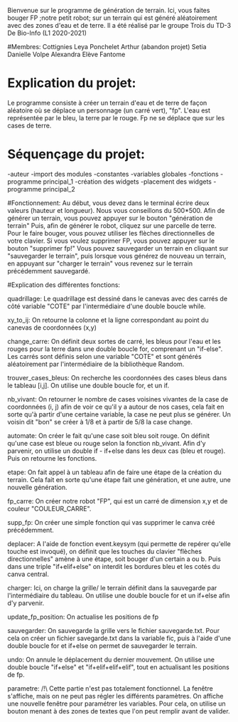 Bienvenue sur le programme de génération de terrain. 
Ici, vous faites bouger FP ;notre petit robot; sur un terrain qui est généré aléatoirement avec des zones d'eau et de terre.
Il a été réalisé par le groupe Trois du TD-3 De Bio-Info (L1 2020-2021)


#Membres:
Cottignies Leya 
Ponchelet Arthur (abandon projet)
Setia Danielle
Volpe Alexandra
Elève Fantome

# Explication du projet:
Le programme consiste à créer un terrain d'eau et de terre de façon aléatoire où se déplace un personnage (un carré vert), "fp".
L'eau est représentée par le bleu, la terre par le rouge.
Fp ne se déplace que sur les cases de terre.

# Séquençage du projet:
-auteur
-import des modules
-constantes
-variables globales
-fonctions
-programme principal_1
-création des widgets
-placement des widgets
-programme principal_2

#Fonctionnement:
Au début, vous devez dans le terminal écrire deux valeurs (hauteur et longueur). Nous vous conseillons du 500*500.
Afin de générer un terrain, vous pouvez appuyer sur le bouton "génération de terrain"
Puis, afin de générer le robot, cliquez sur une parcelle de terre.
Pour le faire bouger, vous pouvez utiliser les flèches directionnelles de votre clavier.
Si vous voulez supprimer FP, vous pouvez appuyer sur le bouton "supprimer fp!"
Vous pouvez sauvegarder un terrain en cliquant sur "sauvegarder le terrain", puis lorsque vous générez de nouveau un terrain,
en appuyant sur "charger le terrain" vous revenez sur le terrain précédemment sauvegardé.

#Explication des différentes fonctions:

quadrillage:
Le quadrillage est dessiné dans le canevas avec des carrés de côté variable "COTE" par l'intermédiaire d'une double boucle while.

xy_to_ij:
On retourne la colonne et la ligne correspondant au point du canevas de coordonnées (x,y) 

change_carre:
On définit deux sortes de carré, les bleus pour l'eau et les rouges pour la terre dans une double boucle for, comprenant un "if-else". 
Les carrés sont définis selon une variable "COTE" et sont générés aléatoirement par l'intermédiaire de la bibliothèque Random.

trouver_cases_bleus:
On recherche les coordonnées des cases bleus dans le tableau [i,j].
On utilise une double boucle for, et un if.

nb_vivant:
On retourner le nombre de cases voisines vivantes de la case de coordonnées (i, j) afin de voir ce qu'il y a autour de nos cases,
cela fait en sorte qu'à partir d'une certaine variable, la case ne peut plus se générer. 
Un voisin dit "bon" se créer à 1/8 et à partir de 5/8 la case change. 

automate:
On créer le fait qu'une case soit bleu soit rouge.
On définit qu'une case est bleue ou rouge selon la fonction nb_vivant. 
Afin d'y parvenir, on utilise un double if - if+else dans les deux cas (bleu et rouge). Puis on retourne les fonctions. 

etape:
On fait appel à un tableau afin de faire une étape de la création du terrain.
Cela fait en sorte qu'une étape fait une génération, et une autre, une nouvelle génération.

fp_carre:
On créer notre robot "FP", qui est un carré de dimension x,y et de couleur "COULEUR_CARRE".

supp_fp:
On créer une simple fonction qui vas supprimer le canva créé précédemment.

deplacer:
A l'aide de fonction event.keysym (qui permette de repérer qu'elle touche est invoqué),
on définit que les touches du clavier "flèches directionnelles" amène à une étape, 
soit bouger d'un certain a ou b. 
Puis dans une triple "if+elif+else" on interdit les bordures bleu et les cotés du canva central.

charger:
Ici, on charge la grille/ le terrain définit dans la sauvegarde par l'intermédiaire du tableau. 
On utilise une double boucle for et un if+else afin d'y parvenir.

update_fp_position:
On actualise les positions de fp

sauvegarder:
On sauvegarde la grille vers le fichier sauvegarde.txt. 
Pour cela on créer un fichier savegarde.txt dans la variable fic, 
puis à l'aide d'une double boucle for et if+else on permet de sauvegarder le terrain. 

undo:
On annule le déplacement du dernier mouvement.
On utilise une double boucle "if+else" et "if+elif+elif+elif",
tout en actualisant les positions de fp.

parametre:
/!\ Cette partie n'est pas totalement fonctionnel. La fenêtre s'affiche, mais on ne peut pas régler les différents paramètres.
On affiche une nouvelle fenêtre pour paramétrer les variables.
Pour cela, on utilise un bouton menant à des zones de textes que l'on peut remplir avant de valider.
